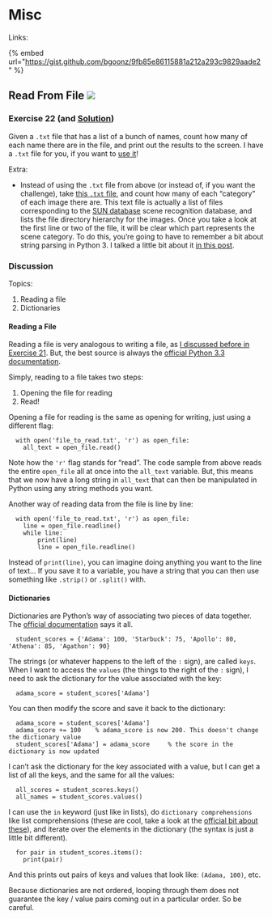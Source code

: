 # Misc

Links:

{% embed url="https://gist.github.com/bgoonz/9fb85e86115881a212a293c9829aade2" %}

## Read From File ![](https://www.practicepython.org/assets/img/chili-liz-20x20.png)

### Exercise 22 \(and [Solution](https://www.practicepython.org/solution/2014/12/14/22-read-from-file-solutions.html)\) <a id="exercise-22-and-solution"></a>

Given a `.txt` file that has a list of a bunch of names, count how many of each name there are in the file, and print out the results to the screen. I have a `.txt` file for you, if you want to [use it](http://www.practicepython.org/assets/nameslist.txt)!

Extra:

* Instead of using the `.txt` file from above \(or instead of, if you want the challenge\), take [this `.txt` file](http://www.practicepython.org/assets/Training_01.txt), and count how many of each “category” of each image there are. This text file is actually a list of files corresponding to the [SUN database](http://sundatabase.mit.edu/) scene recognition database, and lists the file directory hierarchy for the images. Once you take a look at the first line or two of the file, it will be clear which part represents the scene category. To do this, you’re going to have to remember a bit about string parsing in Python 3. I talked a little bit about it [in this post](https://www.practicepython.org/exercise/2014/03/12/06-string-lists.html).

### Discussion <a id="discussion"></a>

Topics:

1. Reading a file
2. Dictionaries

#### Reading a File <a id="reading-a-file"></a>

Reading a file is very analogous to writing a file, as [I discussed before in Exercise 21](https://www.practicepython.org/exercise/2014/11/30/21-write-to-a-file.html). But, the best source is always the [official Python 3.3 documentation](https://docs.python.org/3.3/tutorial/inputoutput.html#reading-and-writing-files).

Simply, reading to a file takes two steps:

1. Opening the file for reading
2. Read!

Opening a file for reading is the same as opening for writing, just using a different flag:

```text
  with open('file_to_read.txt', 'r') as open_file:
    all_text = open_file.read()
```

Note how the `'r'` flag stands for “read”. The code sample from above reads the entire `open_file` all at once into the `all_text` variable. But, this means that we now have a long string in `all_text` that can then be manipulated in Python using any string methods you want.

Another way of reading data from the file is line by line:

```text
  with open('file_to_read.txt', 'r') as open_file:
  	line = open_file.readline()
  	while line:
    	print(line)
    	line = open_file.readline()
```

Instead of `print(line)`, you can imagine doing anything you want to the line of text… If you save it to a variable, you have a string that you can then use something like `.strip()` or `.split()` with.

#### Dictionaries <a id="dictionaries"></a>

Dictionaries are Python’s way of associating two pieces of data together. The [official documentation](https://docs.python.org/3.3/tutorial/datastructures.html#dictionaries) says it all.

```text
  student_scores = {'Adama': 100, 'Starbuck': 75, 'Apollo': 80, 'Athena': 85, 'Agathon': 90}
```

The strings \(or whatever happens to the left of the `:` sign\), are called `keys`. When I want to access the `values` \(the things to the right of the `:` sign\), I need to ask the dictionary for the value associated with the key:

```text
  adama_score = student_scores['Adama']
```

You can then modify the score and save it back to the dictionary:

```text
  adama_score = student_scores['Adama']
  adama_score += 100	% adama_score is now 200. This doesn't change the dictionary value
  student_scores['Adama'] = adama_score		% the score in the dictionary is now updated
```

I can’t ask the dictionary for the key associated with a value, but I can get a list of all the keys, and the same for all the values:

```text
  all_scores = student_scores.keys()
  all_names = student_scores.values()
```

I can use the `in` keyword \(just like in lists\), do `dictionary comprehensions` like list comprehensions \(these are cool, take a look at the [official bit about these](https://docs.python.org/3.3/tutorial/datastructures.html#dictionaries)\), and iterate over the elements in the dictionary \(the syntax is just a little bit different\).

```text
  for pair in student_scores.items():
  	print(pair)
```

And this prints out pairs of keys and values that look like: `(Adama, 100)`, etc.

Because dictionaries are not ordered, looping through them does not guarantee the key / value pairs coming out in a particular order. So be careful.

